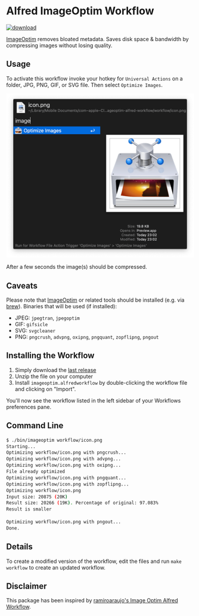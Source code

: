 # Alfred ImageOptim Workflow

[![download](https://img.shields.io/github/downloads/AlexanderWillner/imageoptim-alfred-workflow/total)](https://github.com/AlexanderWillner/imageoptim-alfred-workflow/releases)

[ImageOptim](https://imageoptim.com/mac) removes bloated metadata. Saves disk space & bandwidth by compressing images without losing quality.

## Usage

To activate this workflow invoke your hotkey for ```Universal Actions``` on a folder, JPG, PNG, GIF, or SVG file. Then select ```Optimize Images```.

![Invoke](resources/invoke.png)

After a few seconds the image(s) should be compressed.

## Caveats

Please note that [ImageOptim](https://imageoptim.com/mac) or related tools should be installed (e.g. via [brew](https://brew.sh)). Binaries that will be used (if installed):

* JPEG: `jpegtran`, `jpegoptim`
* GIF: `gifsicle`
* SVG: `svgcleaner`
* PNG: `pngcrush`, `advpng`, `oxipng`, `pngquant`, `zopflipng`, `pngout`

## Installing the Workflow

1. Simply download the [last release](https://github.com/AlexanderWillner/imageoptim-alfred-workflow/releases)
2. Unzip the file on your computer
3. Install `imageoptim.alfredworkflow` by double-clicking the workflow file and clicking on "Import".

You'll now see the workflow listed in the left sidebar of your Workflows preferences pane.

## Command Line

```bash
$ ./bin/imageoptim workflow/icon.png
Starting...
Optimizing workflow/icon.png with pngcrush...
Optimizing workflow/icon.png with advpng...
Optimizing workflow/icon.png with oxipng...
File already optimized
Optimizing workflow/icon.png with pngquant...
Optimizing workflow/icon.png with zopflipng...
Optimizing workflow/icon.png
Input size: 20875 (20K)
Result size: 20266 (19K). Percentage of original: 97.083%
Result is smaller

Optimizing workflow/icon.png with pngout...
Done.
```

## Details

To create a modified version of the workflow, edit the files and run ```make workflow``` to create an updated workflow.

## Disclaimer

This package has been inspired by [ramiroaraujo's Image Optim Alfred Workflow](https://github.com/ramiroaraujo/alfred-image-optim-workflow).
